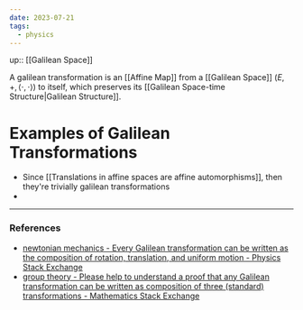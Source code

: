 ```yaml
---
date: 2023-07-21
tags:
  - physics
---
```

up:: [[Galilean Space]]

A galilean transformation is an [[Affine Map]] from a [[Galilean Space]] $(E, +, \left<\cdot, \cdot\right>)$ to itself, which preserves its [[Galilean Space-time Structure|Galilean Structure]]. 

# Examples of Galilean Transformations
- Since [[Translations in affine spaces are affine automorphisms]], then they're trivially galilean transformations
- 

---
### References
- [newtonian mechanics - Every Galilean transformation can be written as the composition of rotation, translation, and uniform motion - Physics Stack Exchange](https://physics.stackexchange.com/questions/173512/every-galilean-transformation-can-be-written-as-the-composition-of-rotation-tra)
- [group theory - Please help to understand a proof that any Galilean transformation can be written as composition of three (standard) transformations - Mathematics Stack Exchange](https://math.stackexchange.com/questions/1015561/please-help-to-understand-a-proof-that-any-galilean-transformation-can-be-writte)
